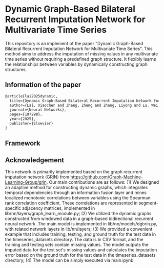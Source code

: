 # Dynamic Graph-Based Bilateral Recurrent Imputation Network for Multivariate Time Series
This repository is an implement of the paper "Dynamic Graph-Based Bilateral Recurrent Imputation Network for Multivariate Time Series". This method aims to address the imputation of missing values in any multivariate time series without requiring a predefined graph structure. It flexibly learns the relationships between variables by dynamically constructing graph structures.

## Information of the paper
``` latex
@article{lai2025dynamic,
  title={Dynamic Graph-Based Bilateral Recurrent Imputation Network for Multivariate Time Series},
  author={Lai, Xiaochen and Zhang, Zheng and Zhang, Liyong and Lu, Wei and Li, ZhuoHan},
  journal={Neural Networks},
  pages={107298},
  year={2025},
  publisher={Elsevier}
}
```
## Framework


## Acknowledgement
This network is primarily implemented based on the graph recurrent imputation network (GRIN) from https://github.com/Graph-Machine-Learning-Group/grin. Our main contributions are as follows: (1) We designed an adaptive method for constructing dynamic graphs, which integrates temporal dependencies through an information fusion layer and mines localized monotonic correlations between variables using the Spearman rank correlation coefficient. These correlations are represented in segment-specific adjacency matrices, implemented in lib/nn/layers/graph_learn_module.py; (2) We utilized the dynamic graphs constructed from windowed data in a graph-based bidirectional recurrent neural network. The main model is implemented in lib/nn/models/dgbrin.py, with related network layers in lib/nn/layers; (3) We provided a convenient example that includes training, testing, and ground truth for the test data in the timeseries_datasets directory. The data is in CSV format, and the training and testing sets contain missing values. The model outputs the imputed data for the test set's missing values and calculates the imputation error based on the ground truth for the test data in the timeseries_datasets directory; (4) The model can be simply executed via main.ipynb.
